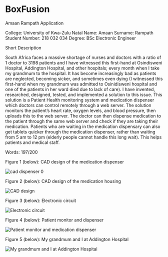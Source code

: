 # BoxFusion 
 Amaan Rampath Application

College: University of Kwa-Zulu Natal
Name: Amaan
Surname: Rampath
Student Number: 218 032 034
Degree: BSc Electronic Engineer

Short Description 

South Africa faces a massive shortage of nurses and doctors with a ratio of 1 doctor to 3198 patients and I have witnessed this first-hand at Osindisweni Hospital, Addington Hospital, and other hospitals; every month when I take my grandmum to the hospital. It has become increasingly bad as patients are neglected, becoming sicker, and sometimes even dying (I witnessed this first-hand when my grandmum was admitted to Osinidisweni hospital and one of the patients in her ward died due to lack of care). I have invented, researched, designed, tested, and implemented a solution to this issue. This solution is a Patient Health monitoring system and medication dispenser which doctors can control remotely through a web server. The solution monitors the patient’s heart rate, oxygen levels, and blood pressure, then uploads this to the web server. The doctor can then dispense medication to the patient through the same web server and check if they are taking their medication. Patients who are waiting in the medication dispensary can also get tablets quicker through the medication dispenser, rather than waiting from 5 am to 12 pm (elderly people cannot handle this long wait). This helps patients and medical staff.

Words: 197/200

Figure 1 (below): CAD design of the medication dispenser

![cad dispenser 0](https://user-images.githubusercontent.com/117062128/199081253-c6f19ea3-198e-4ae2-9107-3c43bb631004.png)

Figure 2 (below): CAD design of the medication housing

![CAD design](https://user-images.githubusercontent.com/117062128/199081332-9c1e5ece-0ef7-4bd7-9760-6a1bc586e1f4.png)

Figure 3 (below): Electronic circuit

![Electronic circuit](https://user-images.githubusercontent.com/117062128/199081419-abd7c039-0555-413d-83d3-1041a8049e18.jpg)

Figure 4 (below): Patient monitor and dispenser

![Patient monitor and medication dispenser](https://user-images.githubusercontent.com/117062128/199081524-3e70f557-b8a3-4453-aa7c-6c29505ac23e.png)

Figure 5 (below): My grandmum and I at Addington Hospital

![My grandmum and I at Addington Hospital](https://user-images.githubusercontent.com/117062128/199080204-b2f47652-1408-49af-9d90-6e028cb6da07.jpg)
